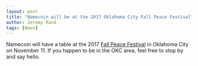 ```yaml
---
layout: post
title: "Namecoin will be at the 2017 Oklahoma City Fall Peace Festival"
author: Jeremy Rand
tags: [News]
---
```


Namecoin will have a table at the 2017 [Fall Peace Festival](https://peacehouseok.org/outreach/fall-peace-festival/) in Oklahoma City on November 11.  If you happen to be in the OKC area, feel free to stop by and say hello.
